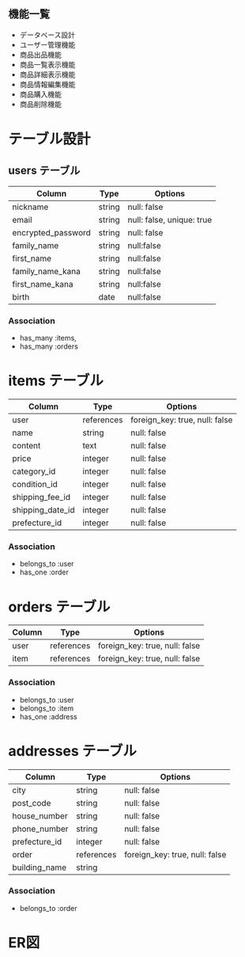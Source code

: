 ## 機能一覧
- データベース設計
- ユーザー管理機能
- 商品出品機能
- 商品一覧表示機能
- 商品詳細表示機能
- 商品情報編集機能
- 商品購入機能
- 商品削除機能

# テーブル設計

## users テーブル
| Column             | Type      | Options
| -------------------| ----------| -------------------------
| nickname           | string    | null: false
| email              | string    | null: false, unique: true
| encrypted_password | string    | null: false
| family_name        | string    | null:false
| first_name         | string    | null:false
| family_name_kana   | string    | null:false
| first_name_kana    | string    | null:false
| birth              | date      | null:false

### Association
- has_many :items,
- has_many :orders

# items テーブル
| Column           | Type       | Options
| -----------------| -----------| ------------------------------
| user             | references | foreign_key: true, null: false
| name             | string     | null: false
| content          | text       | null: false
| price            | integer    | null: false
| category_id      | integer    | null: false
| condition_id     | integer    | null: false
| shipping_fee_id  | integer    | null: false
| shipping_date_id | integer    | null: false
| prefecture_id    | integer    | null: false

### Association
- belongs_to :user
- has_one :order

# orders テーブル
| Column        | Type       | Options
| --------------| -----------| ------------------------------
| user          | references | foreign_key: true, null: false
| item          | references | foreign_key: true, null: false

### Association
- belongs_to :user
- belongs_to :item
- has_one :address

# addresses テーブル
| Column        | Type       | Options
| --------------| -----------| -----------------
| city          | string     | null: false
| post_code     | string     | null: false
| house_number  | string     | null: false
| phone_number  | string     | null: false
| prefecture_id | integer    | null: false
| order         | references | foreign_key: true, null: false
| building_name | string     |

### Association
- belongs_to :order

# ER図
